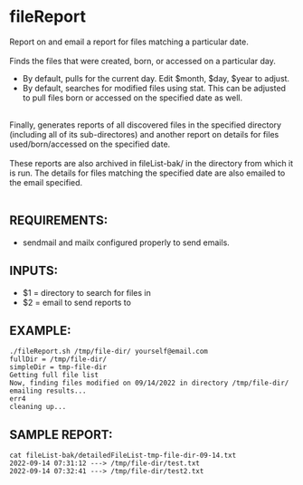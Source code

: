 # fileReport
Report on and email a report for files matching a particular date.
<br><br>
Finds the files that were created, born, or accessed on a particular day.
 - By default, pulls for the current day.  Edit $month, $day, $year to adjust.
 - By default, searches for modified files using stat.  This can be adjusted 
  to pull files born or accessed on the specified date as well.
<br>
Finally, generates reports of all discovered files in the specified
  directory (including all of its sub-directores) and another report on
  details for files used/born/accessed on the specified date.<br><br>
These reports are also archived in fileList-bak/ in the directory from which it
   is run. The details for files matching the specified date are also emailed
   to the email specified.<br><br>

## REQUIREMENTS:
 - sendmail and mailx configured properly to send emails.
 
## INPUTS:
 - $1 = directory to search for files in
 - $2 = email to send reports to

## EXAMPLE:
```
./fileReport.sh /tmp/file-dir/ yourself@email.com
fullDir = /tmp/file-dir/
simpleDir = tmp-file-dir
Getting full file list
Now, finding files modified on 09/14/2022 in directory /tmp/file-dir/
emailing results...
err4
cleaning up...
```
## SAMPLE REPORT:
```
cat fileList-bak/detailedFileList-tmp-file-dir-09-14.txt 
2022-09-14 07:31:12 ---> /tmp/file-dir/test.txt
2022-09-14 07:32:41 ---> /tmp/file-dir/test2.txt
```
